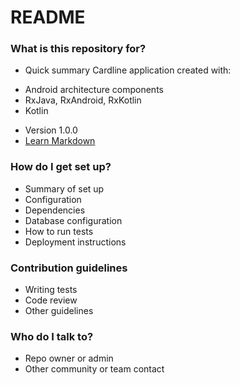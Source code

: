 # README #


### What is this repository for? ###

* Quick summary
Cardline application created with:
+ Android architecture components
+ RxJava, RxAndroid, RxKotlin
+ Kotlin
* Version
1.0.0
* [Learn Markdown](https://bitbucket.org/tutorials/markdowndemo)

### How do I get set up? ###

* Summary of set up
* Configuration
* Dependencies
* Database configuration
* How to run tests
* Deployment instructions

### Contribution guidelines ###

* Writing tests
* Code review
* Other guidelines

### Who do I talk to? ###

* Repo owner or admin
* Other community or team contact
